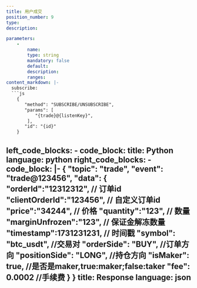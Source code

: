```yaml
---
title: 用户成交
position_number: 9
type:
description: 

parameters:
    -
        name:
        type: string
        mandatory: false
        default:
        description:
        ranges:
content_markdown: |-
  subscribe:
  ```js
    {
       "method": "SUBSCRIBE/UNSUBSCRIBE",
       "params": [
           "{trade}@{listenKey}",
        ],
       "id": "{id}"
    }
  ```

left_code_blocks:
    -
        code_block:
        title: Python
        language: python
right_code_blocks:
    -
        code_block: |-
            {
                "topic": "trade", 
                "event": "trade@123456", 
                "data": {
                        "orderId":"12312312",     // 订单id
                        "clientOrderId":"123456", // 自定义订单id
                        "price":"34244",          // 价格
                        "quantity":"123",         // 数量
                        "marginUnfrozen":"123",   // 保证金解冻数量
                        "timestamp":1731231231,   // 时间戳
                        "symbol": "btc_usdt",     //交易对
                        "orderSide": "BUY",       //订单方向
                        "positionSide": "LONG",   //持仓方向
                        "isMaker": true,          //是否是maker,true:maker;false:taker
                        "fee": 0.0002             //手续费
                   }
            }
        title: Response
        language: json
---
```

